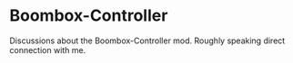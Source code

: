 # Boombox-Controller
Discussions about the Boombox-Controller mod. Roughly speaking direct connection with me.
